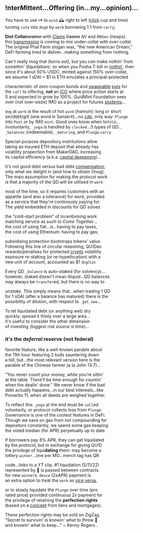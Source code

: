 ## !nter*M*ittent...*O*ffering (in...my...opinion)...

You have to use 🗝 to `wind` 🕰 right to left ([click](https://mirror.xyz/quid.eth/LZ4pS8tVAAkZVSYqJWoihs19cdMhgWESsLr9dIhvL40) cup and time)  
turning `cat`s into `dog`s by `work` borrowing 1:1 from `carry`;  


**Diet Colla**~~boration~~ with [Clams](https://twitter.com/clammyclams/status/1781831323356733946) ~~Casino~~ AV and i`MOGen`  (heaps).  
this [transmission](https://en.wikipedia.org/wiki/Intercarrier_method) is coming to mix under-collat with over-collat.  
 The original Phat Farm slogan was, "the new American Dream,"  
DeFi farming tried to deliver...making something from nothing.  

Can't really mog that (turns out), but you *can* make nothin' from  
somethin' (liquidation):
so when you Pusha T-bill or [nothin'](https://www.instagram.com/p/ChkumrXLNIp/), then    
since it's about 50% USDC, minted against 
150% over-collat,   
we  assume 1 sDAI 
= $1 in ETH emulates a principal-protected  

characteristic of zero-coupon bonds and [swappable](https://twitter.com/guil_lambert/status/1772423853316219051) [puts](https://twitter.com/futurenomics/status/1766173245949014373) for  
the `call` to offering, **not** an [ICO](https://twitter.com/ceterispar1bus/status/1747212170960466316) where price action starts at  
0 and expected to grow by 100%. QuidMint Foundation 
sees  
over (not over-sieze) !MO as a project for futures [students](https://www.university.com/)...

`dog` at
`work` is  the result of hot `wind` (*hamsin*): long or short  
sin/debt/gilt (one word in Sanskrit)...no [*cdp*](https://twitter.com/zellic_io/status/1688666477552193536), only way: `Plunge`  
into `Pool` or by !MO `mint`. Good ones know when to`fold`...  
involuntarily, `_yoga`
is handled by `clocked`...3 types of QD...   
`_balances` (redeemable), `_maturing`, and `Plunge`.`carry`
  
Special-purpose depository instritutions allow  
taking an insured ETH deposit that already has  
volatility propection from MakerDAO, increasing  
its capital efficiency (a.k.a. [capital deepening](https://www.wallstreetmojo.com/capital-deepening/))...  

It's not good debt versus bad debt [compensation](https://www.tabers.com/tabersonline/view/Tabers-Dictionary/730522/all/compensation),  
only what we delight in (and how to obtain *Oneg*).  
The main assumption for making the protocol work  
is that a majority of the QD will be utilised in `work`  

most of the time, so it requires customers with an  
appetite (and also a tolerance) for work, provided  
as a service that they're continously paying for.  
The yield embedded in discounts for QD solves   

the "cold-start problem" of incentivising work  
matching service as such to *Come Together*...   
the cost of using fiat...is...having to pay taxes,   
the cost of using Ethereum: having to pay gas;  

subsidising protection bootstraps tokens' value.  
Following this line of circular reasoning, QU!Dao  
rewards/penalises for protected [crypto](https://twitter.com/VitalikButerin/status/1781712882645795202) volatility  
exposure re-staking (or re-hypethcation) with a  
new unit of account, accounted as $1 `dog`/`cat`


Every QD `_balance` is auto-staked (for solvency)...  
however, staked doesn't mean illiquid...QD balances  
may always be `transfer`ed, but there is no way to  

*unstake*. This simply means that...when trading 1 QD  
for 1 sDAI (after a balance has matured) there is the  
possibility of dilution, with respect to `_get_owe`...


To let liquidated debt (or anything wet) dry  
quickly: spread it thinly over a large area…  
it's useful to consider the other dimension   
of investing (biggest risk source is time)...   


### it's the de*ferral* reserve (not federal)
 
favorite feature, like a well-known parable about  
the 11th hour featuring 2 bulls sauntering down  
a hill, but...the most relevant version here is the  
parable of the Chinese farmer (a la John 13:7)...  

"You never count your money, while you're sittin'  
at the table. There'll be time enough for countin'  
when the dealin' done." We never know if the bad  
debt actually happens...in our best interests...like  
Proverbs 11, when all deeds are weighed together.  

To reflect this `_yoga` at the end must be `call`ed  
voluntarily, or protocol collects loss from `Plunge`.   
Governance is one of the coolest features in DeFi.  
Though we save on gas from not compounding for   
depositors constantly, we spend some gas keeping  
the voted median (for APR) perpetually up to date.   


If borrowers pay 8% APR, they can get liquidated  
by the protocol, but in exchange for giving QU!D  
the privilege of liqui**dating** them: may become a  
lottery `winner`...one per MO...merch tag has QR  

code...links to a YT clip. #1 liquidation (5/11/22)      
represented by 👕 is passed between contracts   
for new `winner`s. `deuce` (2xAPR) payment is  
an extra option to treat the `work` as [vice versa](https://www.instagram.com/p/CnPsieFKzRQ/),


or to slowly liquidate the `Plunge` over time (pro  
rated price) provided continuous 2x payment for  
the privilege of retaining the **perfection rights**   
(based on a [concept](https://en.wikipedia.org/wiki/Celebrity_bond) from liens and mortgages).  

These perfection rights may be sold on ZigZag.  
"Secret to survivin' is knowin' what to throw 🏀  
and knowin' what to keep..." ~ Kenny Rogers...

